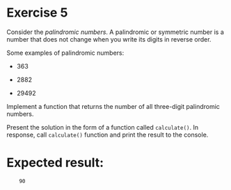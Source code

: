 # Exercise 5

Consider the *palindromic numbers*. A palindromic or symmetric number is a number that does not change when you write its digits in reverse order.

Some examples of palindromic numbers:

- 363

- 2882

- 29492

Implement a function that returns the number of all three-digit palindromic numbers.

Present the solution in the form of a function called `calculate()`. In response, call `calculate()` function and print the result to the console.


# Expected result:

```
    90
```

